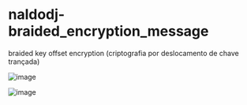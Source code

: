 # naldodj-braided_encryption_message
braided key offset encryption (criptografia por deslocamento de chave trançada)

![image](https://github.com/user-attachments/assets/8157b3e7-3a52-426a-8e8d-03f63ebf2104)

![image](https://github.com/user-attachments/assets/56089a4b-ce6c-458e-918f-129e315ce53d)



